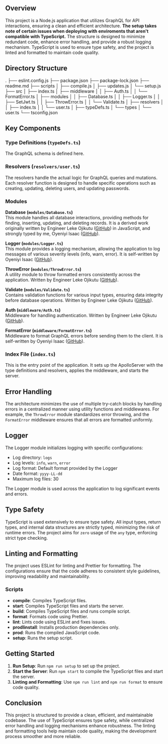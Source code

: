 ## Overview

This project is a Node.js application that utilizes GraphQL for API interactions, ensuring a clean and efficient architecture.
**The setup takes note of certain issues when deploying with enviroments that aren't compatible with TypeScript.**
The structure is designed to minimize redundant code, enhance error handling, and provide a robust logging mechanism. TypeScript is used to ensure type safety, and the project is linted and formatted to maintain code quality.

## Directory Structure

.
├── eslint.config.js
├── package.json
├── package-lock.json
├── readme.md
├── scripts
│   ├── compile.js
│   ├── updates.js
│   └── setup.js
├── src
│   ├── index.ts
│   ├── middleware
│   │   ├── Auth.ts
│   │   └── FormatError.ts
│   ├── modules
│   │   ├── Database.ts
│   │   ├── Logger.ts
│   │   ├── SetJwt.ts
│   │   ├── ThrowError.ts
│   │   └── Validate.ts
│   ├── resolvers
│   │   ├── index.ts
│   │   └── user.ts
│   ├── typeDefs.ts
│   └── types
│       └── user.ts
└── tsconfig.json

## Key Components

### Type Definitions (`typeDefs.ts`)

The GraphQL schema is defined here.

### Resolvers (`resolvers/user.ts`)

The resolvers handle the actual logic for GraphQL queries and mutations. Each resolver function is designed to handle specific operations such as creating, updating, deleting users, and updating passwords.

### Modules

**Database (`modules/Database.ts`)**  
This module handles all database interactions, providing methods for finding, inserting, updating, and deleting records. It is a derived work originally written by Engineer Leke Ojikutu ([GitHub](https://github.com/lojik-ng)) in JavaScript, and strongly typed by me, Oyeniyi Isaac ([GitHub](https://github.com/isaac0yen)).

**Logger (`modules/Logger.ts`)**  
This module provides a logging mechanism, allowing the application to log messages of various severity levels (info, warn, error). It is self-written by Oyeniyi Isaac ([GitHub](https://github.com/isaac0yen)).

**ThrowError (`modules/ThrowError.ts`)**  
A utility module to throw formatted errors consistently across the application. Written by Engineer Leke Ojikutu ([GitHub](https://github.com/lojik-ng)).

**Validate (`modules/Validate.ts`)**  
Contains validation functions for various input types, ensuring data integrity before database operations. Written by Engineer Leke Ojikutu ([GitHub](https://github.com/lojik-ng)).

**Auth (`middleware/Auth.ts`)**  
Middleware for handling authentication. Written by Engineer Leke Ojikutu ([GitHub](https://github.com/lojik-ng)).

**FormatError (`middleware/FormatError.ts`)**  
Middleware to format GraphQL errors before sending them to the client. It is self-written by Oyeniyi Isaac ([GitHub](https://github.com/isaac0yen)).

### Index File (`index.ts`)

This is the entry point of the application. It sets up the ApolloServer with the type definitions and resolvers, applies the middleware, and starts the server.

## Error Handling

The architecture minimizes the use of multiple try-catch blocks by handling errors in a centralized manner using utility functions and middlewares. For example, the `ThrowError` module standardizes error throwing, and the `FormatError` middleware ensures that all errors are formatted uniformly.

## Logger

The Logger module initializes logging with specific configurations:
- Log directory: `logs`
- Log levels: `info`, `warn`, `error`
- Log format: Default format provided by the Logger
- Date format: `yyyy-LL-dd`
- Maximum log files: 30

The Logger module is used across the application to log significant events and errors.

## Type Safety

TypeScript is used extensively to ensure type safety. All input types, return types, and internal data structures are strictly typed, minimizing the risk of runtime errors. The project aims for `zero` usage of the `any` type, enforcing strict type checking.

## Linting and Formatting

The project uses ESLint for linting and Prettier for formatting. The configurations ensure that the code adheres to consistent style guidelines, improving readability and maintainability.

### Scripts

- **compile**: Compiles TypeScript files.
- **start**: Compiles TypeScript files and starts the server.
- **build**: Compiles TypeScript files and runs compile script.
- **format**: Formats code using Prettier.
- **lint**: Lints code using ESLint and fixes issues.
- **prodlinstall**: Installs production dependencies only.
- **prod**: Runs the compiled JavaScript code.
- **setup**: Runs the setup script.
## Getting Started

1. **Run Setup**: Run `npm run setup` to set up the project.
2. **Start the Server**: Run `npm start` to compile the TypeScript files and start the server.
3. **Linting and Formatting**: Use `npm run lint` and `npm run format` to ensure code quality.
## Conclusion

This project is structured to provide a clean, efficient, and maintainable codebase. The use of TypeScript ensures type safety, while centralized error handling and logging mechanisms enhance robustness. The linting and formatting tools help maintain code quality, making the development process smoother and more reliable.

